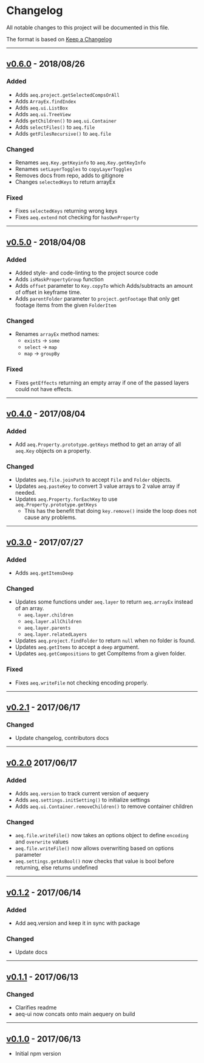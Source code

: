 # Changelog

All notable changes to this project will be documented in this file.

The format is based on [Keep a Changelog](http://keepachangelog.com/en/1.0.0/)

---

## [v0.6.0] - 2018/08/26

### Added

- Adds `aeq.project.getSelectedCompsOrAll`
- Adds `ArrayEx.findIndex`
- Adds `aeq.ui.ListBox`
- Adds `aeq.ui.TreeView`
- Adds `getChildren()` to `aeq.ui.Container`
- Adds `selectFiles()` to `aeq.file`
- Adds `getFilesRecursive()` to `aeq.file`

### Changed

- Renames `aeq.Key.getKeyinfo` to `aeq.Key.getKeyInfo`
- Renames `setLayerToggles` to `copyLayerToggles`
- Removes docs from repo, adds to gitignore
- Changes `selectedKeys` to return arrayEx

### Fixed

- Fixes `selectedKeys` returning wrong keys
- Fixes `aeq.extend` not checking for `hasOwnProperty`

---

## [v0.5.0] - 2018/04/08

### Added

- Added style- and code-linting to the project source code
- Adds `isMaskPropertyGroup` function
- Adds `offset` parameter to `Key.copyTo` which Adds/subtracts an amount of offset in keyframe time.
- Adds `parentFolder` parameter to `project.getFootage` that only get footage items from the given `FolderItem`

### Changed

- Renames `arrayEx` method names:
  - `exists` -> `some`
  - `select` -> `map`
  - `map` -> `groupBy`

### Fixed

- Fixes `getEffects` returning an empty array if one of the passed layers could not have effects.

---

## [v0.4.0] - 2017/08/04

### Added

- Add `aeq.Property.prototype.getKeys` method to get an array of all `aeq.Key` objects on a property.

### Changed

- Updates `aeq.file.joinPath` to accept `File` and `Folder` objects.
- Updates `aeq.pasteKey` to convert 3 value arrays to 2 value array if needed.
- Updates `aeq.Property.forEachKey` to use `aeq.Property.prototype.getKeys`
  - This has the benefit that doing `key.remove()` inside the loop does not cause any problems.

---

## [v0.3.0] - 2017/07/27

### Added

- Adds `aeq.getItemsDeep`

### Changed

- Updates some functions under `aeq.layer` to return `aeq.arrayEx` instead of an array.
  - `aeq.layer.children`
  - `aeq.layer.allChildren`
  - `aeq.layer.parents`
  - `aeq.layer.relatedLayers`
- Updates `aeq.project.findFolder` to return `null` when no folder is found.
- Updates `aeq.getItems` to accept a `deep` argument.
- Updates `aeq.getCompositions` to get CompItems from a given folder.

### Fixed

- Fixes `aeq.writeFile` not checking encoding properly.

---

## [v0.2.1] - 2017/06/17

### Changed

- Update changelog, contributors docs

---

## [v0.2.0] 2017/06/17

### Added

- Adds `aeq.version` to track current version of aequery
- Adds `aeq.settings.initSetting()` to initialize settings
- Adds `aeq.ui.Container.removeChildren()` to remove container children

### Changed

- `aeq.file.writeFile()` now takes an options object to define `encoding` and `overwrite` values
- `aeq.file.writeFile()` now allows overwriting based on options parameter
- `aeq.settings.getAsBool()` now checks that value is bool before returning, else returns undefined

---

## [v0.1.2] - 2017/06/14

### Added

- Add aeq.version and keep it in sync with package

### Changed

- Update docs

---

## [v0.1.1] - 2017/06/13

### Changed

- Clarifies readme
- aeq-ui now concats onto main aequery on build

---

## [v0.1.0] - 2017/06/13

- Initial npm version

[Unreleased]: https://github.com/aenhancers/aequery/compare/master...develop
[v0.6.0]: https://github.com/aenhancers/aequery/compare/v0.5.0...v0.6.0
[v0.5.0]: https://github.com/aenhancers/aequery/compare/v0.4.0...v0.5.0
[v0.4.0]: https://github.com/aenhancers/aequery/compare/v0.3.0...v0.4.0
[v0.3.0]: https://github.com/aenhancers/aequery/compare/v0.2.1...v0.3.0
[v0.2.1]: https://github.com/aenhancers/aequery/compare/v0.2.0...v0.2.1
[v0.2.0]: https://github.com/aenhancers/aequery/compare/v0.1.2...v0.2.0
[v0.1.2]: https://github.com/aenhancers/aequery/compare/v0.1.1...v0.1.2
[v0.1.1]: https://github.com/aenhancers/aequery/compare/v0.1.0...v0.1.1
[v0.1.0]: https://github.com/aenhancers/aequery/compare/5d74d49...v0.1.0
